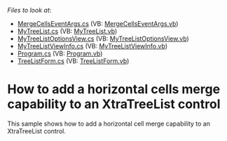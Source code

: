 <!-- default file list -->
*Files to look at*:

* [MergeCellsEventArgs.cs](./CS/TreeListCellMerging/MergeCellsEventArgs.cs) (VB: [MergeCellsEventArgs.vb](./VB/TreeListCellMerging/MergeCellsEventArgs.vb))
* [MyTreeList.cs](./CS/TreeListCellMerging/MyTreeList.cs) (VB: [MyTreeList.vb](./VB/TreeListCellMerging/MyTreeList.vb))
* [MyTreeListOptionsView.cs](./CS/TreeListCellMerging/MyTreeListOptionsView.cs) (VB: [MyTreeListOptionsView.vb](./VB/TreeListCellMerging/MyTreeListOptionsView.vb))
* [MyTreeListViewInfo.cs](./CS/TreeListCellMerging/MyTreeListViewInfo.cs) (VB: [MyTreeListViewInfo.vb](./VB/TreeListCellMerging/MyTreeListViewInfo.vb))
* [Program.cs](./CS/TreeListCellMerging/Program.cs) (VB: [Program.vb](./VB/TreeListCellMerging/Program.vb))
* [TreeListForm.cs](./CS/TreeListCellMerging/TreeListForm.cs) (VB: [TreeListForm.vb](./VB/TreeListCellMerging/TreeListForm.vb))
<!-- default file list end -->
# How to add a horizontal cells merge capability to an XtraTreeList control


<p>This sample shows how to add a horizontal cell merge capability to an XtraTreeList control.</p><p></p>

<br/>



